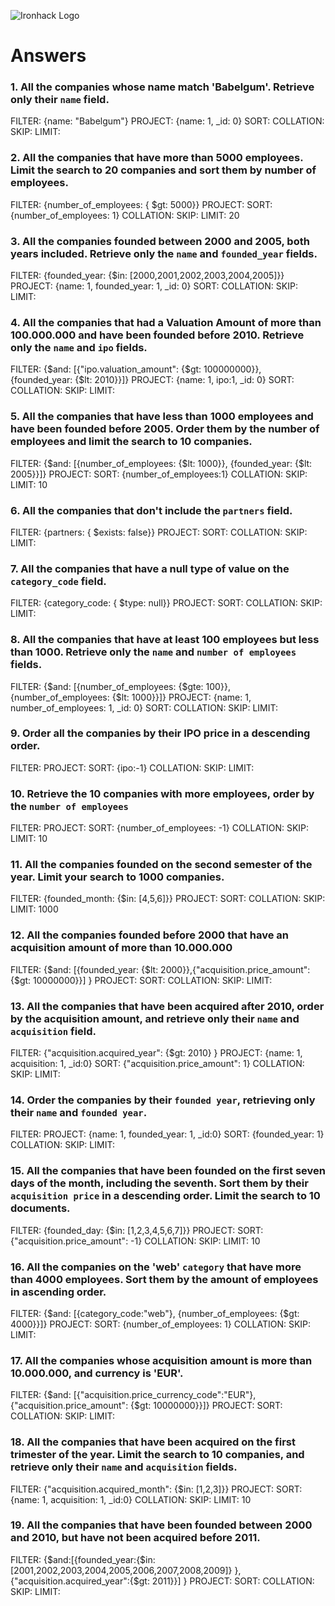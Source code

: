 ![Ironhack Logo](https://i.imgur.com/1QgrNNw.png)

# Answers

### 1. All the companies whose name match 'Babelgum'. Retrieve only their `name` field.

<!-- Your Code Goes Here -->
FILTER: {name: "Babelgum"}
PROJECT: {name: 1, _id: 0}
SORT:
COLLATION:
SKIP:
LIMIT:

### 2. All the companies that have more than 5000 employees. Limit the search to 20 companies and sort them by **number of employees**.

<!-- Your Code Goes Here -->
FILTER: {number_of_employees: { $gt: 5000}}
PROJECT:
SORT: {number_of_employees: 1}
COLLATION:
SKIP:
LIMIT: 20

### 3. All the companies founded between 2000 and 2005, both years included. Retrieve only the `name` and `founded_year` fields.

<!-- Your Code Goes Here -->
FILTER: {founded_year: {$in: [2000,2001,2002,2003,2004,2005]}}
PROJECT: {name: 1, founded_year: 1, _id: 0}
SORT:
COLLATION:
SKIP:
LIMIT:
### 4. All the companies that had a Valuation Amount of more than 100.000.000 and have been founded before 2010. Retrieve only the `name` and `ipo` fields.

<!-- Your Code Goes Here -->
FILTER: {$and: [{"ipo.valuation_amount": {$gt: 100000000}}, {founded_year: {$lt: 2010}}]}
PROJECT: {name: 1, ipo:1, _id: 0}
SORT:
COLLATION:
SKIP:
LIMIT:
### 5. All the companies that have less than 1000 employees and have been founded before 2005. Order them by the number of employees and limit the search to 10 companies.

<!-- Your Code Goes Here -->
FILTER: {$and: [{number_of_employees: {$lt: 1000}}, {founded_year: {$lt: 2005}}]}
PROJECT:
SORT: {number_of_employees:1}
COLLATION:
SKIP:
LIMIT: 10
### 6. All the companies that don't include the `partners` field.

<!-- Your Code Goes Here -->
FILTER: {partners: { $exists: false}}
PROJECT:
SORT:
COLLATION:
SKIP:
LIMIT:
### 7. All the companies that have a null type of value on the `category_code` field.

<!-- Your Code Goes Here -->
FILTER: {category_code: { $type: null}}
PROJECT:
SORT:
COLLATION:
SKIP:
LIMIT:
### 8. All the companies that have at least 100 employees but less than 1000. Retrieve only the `name` and `number of employees` fields.

<!-- Your Code Goes Here -->
FILTER: {$and: [{number_of_employees: {$gte: 100}},{number_of_employees: {$lt: 1000}}]}
PROJECT: {name: 1, number_of_employees: 1, _id: 0}
SORT:
COLLATION:
SKIP:
LIMIT:

### 9. Order all the companies by their IPO price in a descending order.

<!-- Your Code Goes Here -->
FILTER:
PROJECT:
SORT: {ipo:-1}
COLLATION:
SKIP:
LIMIT:
### 10. Retrieve the 10 companies with more employees, order by the `number of employees`

<!-- Your Code Goes Here -->
FILTER:
PROJECT:
SORT: {number_of_employees: -1}
COLLATION:
SKIP:
LIMIT: 10
### 11. All the companies founded on the second semester of the year. Limit your search to 1000 companies.

<!-- Your Code Goes Here -->
FILTER: {founded_month: {$in: [4,5,6]}}
PROJECT:
SORT:
COLLATION:
SKIP:
LIMIT: 1000
### 12. All the companies founded before 2000 that have an acquisition amount of more than 10.000.000

<!-- Your Code Goes Here -->
FILTER: {$and: [{founded_year: {$lt: 2000}},{"acquisition.price_amount": {$gt: 10000000}}] }
PROJECT:
SORT:
COLLATION:
SKIP:
LIMIT:
### 13. All the companies that have been acquired after 2010, order by the acquisition amount, and retrieve only their `name` and `acquisition` field.

<!-- Your Code Goes Here -->
FILTER: {"acquisition.acquired_year": {$gt: 2010} }
PROJECT: {name: 1, acquisition: 1, _id:0}
SORT: {"acquisition.price_amount": 1}
COLLATION:
SKIP:
LIMIT:
### 14. Order the companies by their `founded year`, retrieving only their `name` and `founded year`.

<!-- Your Code Goes Here -->
FILTER: 
PROJECT: {name: 1, founded_year: 1, _id:0}
SORT: {founded_year: 1}
COLLATION:
SKIP:
LIMIT:
### 15. All the companies that have been founded on the first seven days of the month, including the seventh. Sort them by their `acquisition price` in a descending order. Limit the search to 10 documents.

<!-- Your Code Goes Here -->
FILTER: {founded_day: {$in: [1,2,3,4,5,6,7]}}
PROJECT:
SORT: {"acquisition.price_amount": -1}
COLLATION:
SKIP:
LIMIT: 10
### 16. All the companies on the 'web' `category` that have more than 4000 employees. Sort them by the amount of employees in ascending order.

<!-- Your Code Goes Here -->
FILTER: {$and: [{category_code:"web"}, {number_of_employees: {$gt: 4000}}]}
PROJECT:
SORT: {number_of_employees: 1}
COLLATION:
SKIP:
LIMIT:
### 17. All the companies whose acquisition amount is more than 10.000.000, and currency is 'EUR'.

<!-- Your Code Goes Here -->
FILTER: {$and: [{"acquisition.price_currency_code":"EUR"}, {"acquisition.price_amount": {$gt: 10000000}}]}
PROJECT:
SORT:
COLLATION:
SKIP:
LIMIT:
### 18. All the companies that have been acquired on the first trimester of the year. Limit the search to 10 companies, and retrieve only their `name` and `acquisition` fields.

<!-- Your Code Goes Here -->
FILTER: {"acquisition.acquired_month": {$in: [1,2,3]}}
PROJECT:
SORT: {name: 1, acquisition: 1, _id:0}
COLLATION:
SKIP:
LIMIT: 10
### 19. All the companies that have been founded between 2000 and 2010, but have not been acquired before 2011.

<!-- Your Code Goes Here -->
FILTER: {$and:[{founded_year:{$in: [2001,2002,2003,2004,2005,2006,2007,2008,2009]} },{"acquisition.acquired_year":{$gt: 2011}}] }
PROJECT:
SORT:
COLLATION:
SKIP:
LIMIT: